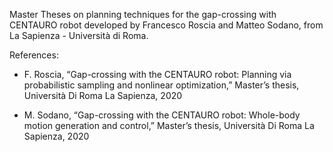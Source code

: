 Master Theses on planning techniques for the gap-crossing with CENTAURO robot developed by Francesco Roscia and Matteo Sodano, from La Sapienza - Università di Roma.

References:

- F. Roscia, “Gap-crossing with the CENTAURO robot: Planning via probabilistic sampling and nonlinear optimization,” Master’s thesis, Università Di Roma La Sapienza, 2020

- M. Sodano, “Gap-crossing with the CENTAURO robot: Whole-body motion generation and control,” Master’s thesis, Università Di Roma La Sapienza, 2020
